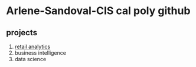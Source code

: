 # Arlene-Sandoval-CIS cal poly github
## projects

1. [retail analytics](https://linkmehere.com) 
2. business intelligence
3. data science 
